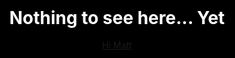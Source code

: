 ```yaml
---
layout: default
---
```


<style>
  .nts {
    background-color: black;
    position: absolute;
    top: 0;
    left: 0;
    right: 0;
    bottom: 0;
    color: white;
    display: flex;
    align-items: center;
    justify-content: center;
    z-index: 60;
  }

  .nts p, .nts h1 {
    text-align: center;
  }
</style>

<div class="nts">
  <div>
    <h1>Nothing to see here... Yet</h1>
    <p><a href="http://www.himatt.com">Hi Matt</a></p>
  </div>
</div>
